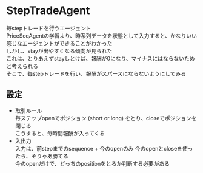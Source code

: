 # StepTradeAgent
毎stepトレードを行うエージェント  
PriceSeqAgentの学習より、時系列データを状態として入力すると、かなりいい感じなエージェントができることがわかった  
しかし、stayが出やすくなる傾向が見られた  
これは、とりあえずstayしとけば、報酬が0になり、マイナスにはならないためと考えられる  
そこで、毎stepトレードを行い、報酬がスパースにならないようにしてみる  

## 設定
- 取引ルール  
    毎ステップopenでポジション (short or long) をとり、closeでポジションを閉じる  
    こうすると、毎時間報酬が入ってくる  
- 入出力  
  入力は、前stepまでのsequence + 今のopenのみ
  今のopenとcloseを使ったら、そりゃあ勝てる  
  今のopenだけで、どっちのpositionをとるか判断する必要がある

